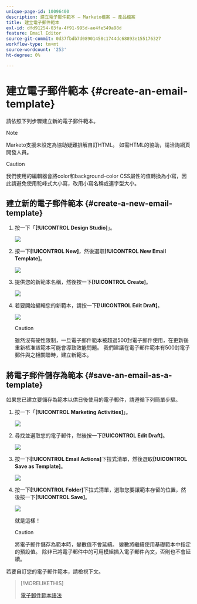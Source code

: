 ```yaml
---
unique-page-id: 10096400
description: 建立電子郵件範本 — Marketo檔案 — 產品檔案
title: 建立電子郵件範本
exl-id: dfd91254-03fa-4f91-995d-ae4fe549a98d
feature: Email Editor
source-git-commit: 0d37fbdb7d08901458c1744dc68893e155176327
workflow-type: tm+mt
source-wordcount: '253'
ht-degree: 0%

---
```


# 建立電子郵件範本 {#create-an-email-template}

請依照下列步驟建立新的電子郵件範本。

>[!NOTE]
>
>Marketo支援未設定為協助疑難排解自訂HTML。 如需HTML的協助，請洽詢網頁開發人員。

>[!CAUTION]
>
>我們使用的編輯器會將color和background-color CSS屬性的值轉換為小寫，因此請避免使用駝峰式大小寫，改用小寫名稱或連字型大小。

## 建立新的電子郵件範本 {#create-a-new-email-template}

1. 按一下「**[!UICONTROL Design Studio]**」。

   ![](assets/designstudio.png)

1. 按一下&#x200B;**[!UICONTROL New]**，然後選取&#x200B;**[!UICONTROL New Email Template]**。

   ![](assets/ds-two.png)

1. 提供您的新範本名稱，然後按一下&#x200B;**[!UICONTROL Create]**。

   ![](assets/three-1.png)

1. 若要開始編輯您的新範本，請按一下&#x200B;**[!UICONTROL Edit Draft]**。

   ![](assets/4.png)

   >[!CAUTION]
   >
   >雖然沒有硬性限制，一旦電子郵件範本被超過500封電子郵件使用，在更新後重新核准該範本可能會導致效能問題。 我們建議在電子郵件範本有500封電子郵件與之相關聯時，建立新範本。

## 將電子郵件儲存為範本 {#save-an-email-as-a-template}

如果您已建立要儲存為範本以供日後使用的電子郵件，請遵循下列簡單步驟。

1. 按一下「**[!UICONTROL Marketing Activities]**」。

   ![](assets/one.png)

1. 尋找並選取您的電子郵件，然後按一下&#x200B;**[!UICONTROL Edit Draft]**。

   ![](assets/two-1.png)

1. 按一下&#x200B;**[!UICONTROL Email Actions]**&#x200B;下拉式清單，然後選取&#x200B;**[!UICONTROL Save as Template]**。

   ![](assets/four-1.png)

1. 按一下&#x200B;**[!UICONTROL Folder]**&#x200B;下拉式清單，選取您要讓範本存留的位置，然後按一下&#x200B;**[!UICONTROL Save]**。

   ![](assets/five-1.png)

   就是這樣！

   >[!CAUTION]
   >
   >將電子郵件儲存為範本時，變數值不會延續。 變數將繼續使用基礎範本中指定的預設值。 除非已將電子郵件中的可用模組插入電子郵件內文，否則也不會延續。

若要自訂您的電子郵件範本，請檢視下文。

>[!MORELIKETHIS]
>
>[電子郵件範本語法](/help/marketo/product-docs/email-marketing/general/email-editor-2/email-template-syntax.md)
